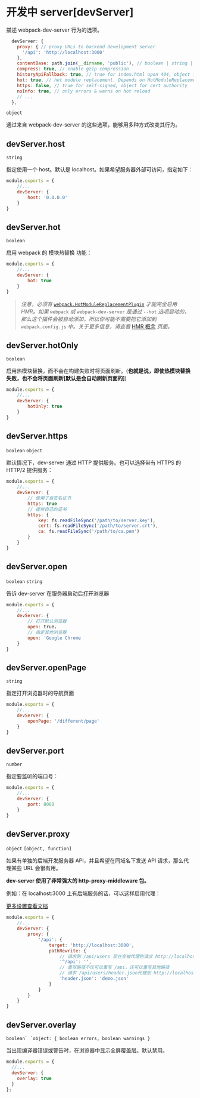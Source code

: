 # 开发中 server[devServer]

描述 webpack-dev-server 行为的选项。

```javascript
  devServer: {
    proxy: { // proxy URLs to backend development server
      '/api': 'http://localhost:3000'
    },
    contentBase: path.join(__dirname, 'public'), // boolean | string | array, static file location
    compress: true, // enable gzip compression
    historyApiFallback: true, // true for index.html upon 404, object for multiple paths
    hot: true, // hot module replacement. Depends on HotModuleReplacementPlugin
    https: false, // true for self-signed, object for cert authority
    noInfo: true, // only errors & warns on hot reload
    // ...
  },
```

`object`

通过来自 webpack-dev-server 的这些选项，能够用多种方式改变其行为。

## devServer.host

`string`

指定使用一个 host。默认是 localhost。如果希望服务器外部可访问，指定如下：

```javascript
module.exports = {
    //...
    devServer: {
        host: '0.0.0.0'
    }
}
```



## devServer.hot

`boolean`

启用 webpack 的 模块热替换 功能：

```javascript
module.exports = {
    //...
    devServer: {
        hot: true
    }
}
```

> *注意，必须有* [`webpack.HotModuleReplacementPlugin`](https://webpack.docschina.org/plugins/hot-module-replacement-plugin/) *才能完全启用 HMR。如果* `webpack` *或* `webpack-dev-server` *是通过* `--hot` *选项启动的，那么这个插件会被自动添加，所以你可能不需要把它添加到* `webpack.config.js` *中。关于更多信息，请查看* [HMR 概念](https://webpack.docschina.org/concepts/hot-module-replacement/) *页面。*



## devServer.hotOnly

`boolean`

启用热模块替换，而不会在构建失败时将页面刷新。(**也就是说，即使热模块替换失败，也不会将页面刷新[默认是会自动刷新页面的]**)

```javascript
module.exports = {
    //...
    devServer: {
        hotOnly: true
    }
}
```



## devServer.https

`boolean` `object`

默认情况下，dev-server 通过 HTTP 提供服务。也可以选择带有 HTTPS 的 HTTP/2 提供服务：

```javascript
module.exports = {
    //...
    devServer: {
        // 使用了自签名证书
        https: true
        // 提供自己的证书
        https: {
        	key: fs.readFileSync('/path/to/server.key'),
      		cert: fs.readFileSync('/path/to/server.crt'),
      		ca: fs.readFileSync('/path/to/ca.pem')
    	}
    }
}
```



## devServer.open

`boolean` `string`

告诉 dev-server 在服务器启动后打开浏览器

```javascript
module.exports = {
    //...
    devServer: {
        // 打开默认浏览器
        open: true，
        // 指定其他浏览器
        open: 'Google Chrome
    }
}
```



## devServer.openPage

`string`

指定打开浏览器时的导航页面

```javascript
module.exports = {
    //...
    devServer: {
        openPage: '/different/page'
    }
}
```



## devServer.port

`number`

指定要监听的端口号：

```javascript
module.exports = {
    //...
    devServer: {
        port: 8080
    }
}
```



## devServer.proxy

`object` `[object, function]`

如果有单独的后端开发服务器 API，并且希望在同域名下发送 API 请求，那么代理某些 URL 会很有用。

**dev-server 使用了非常强大的 http-proxy-middleware 包。**

例如：在 localhost:3000 上有后端服务的话，可以这样启用代理：

[更多设置查看文档](https://webpack.docschina.org/configuration/dev-server/#devserver-proxy)

```javascript
module.exports = {
    //...
    devServer: {
        proxy: {     
            '/api': {
                target: 'http://localhost:3000',
                pathRewrite: {
                    // 请求到 /api/users 现在会被代理到请求 http://localhost:3000/users
                    '^/api': '',
                    // 重写路径不仅可以重写 /api，还可以重写其他路径
                    // 请求 /api/users/header.json代理到 http://localhost:3000/users/demo.json
                    'header.json': 'demo.json'
                }
            }
        }
    }
}
```



## devServer.overlay

```
boolean` `object: { boolean errors, boolean warnings }
```

当出现编译器错误或警告时，在浏览器中显示全屏覆盖层。默认禁用。

```javascript
module.exports = {
  //...
  devServer: {
    overlay: true
  }
};
```


